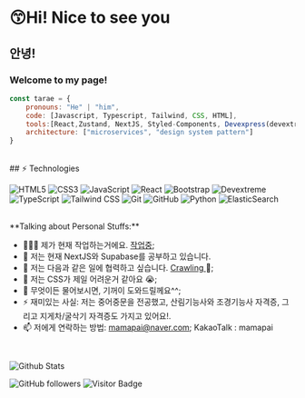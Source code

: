 # 😙Hi! Nice to see you

## 안녕!

### Welcome to my page!

```jsx
const tarae = {
	pronouns: "He" | "him",
	code: [Javascript, Typescript, Tailwind, CSS, HTML],
	tools:[React,Zustand, NextJS, Styled-Components, Devexpress(devextreme), Figma],
	architecture: ["microservices", "design system pattern"]
}
```
<br>
## ⚡ Technologies

![HTML5](https://img.shields.io/badge/-HTML5-E34F26?style=flat-square&logo=html5&logoColor=white)
![CSS3](https://img.shields.io/badge/-CSS3-1572B6?style=flat-square&logo=css3)
![JavaScript](https://img.shields.io/badge/-JavaScript-black?style=flat-square&logo=javascript)
![React](https://img.shields.io/badge/-React-black?style=flat-square&logo=react)
![Bootstrap](https://img.shields.io/badge/-Bootstrap-563D7C?style=flat-square&logo=bootstrap)
![Devextreme](https://img.shields.io/badge/-Devextreme-FF00FF?style=flat-square&logo=Devextreme,)
![TypeScript](https://img.shields.io/badge/-TypeScript-007ACC?style=flat-square&logo=typescript)
![Tailwind CSS](https://img.shields.io/badge/-TailwindCSS-336791?style=flat-square&logo=TailwindCSS)
![Git](https://img.shields.io/badge/-Git-black?style=flat-square&logo=git)
![GitHub](https://img.shields.io/badge/-GitHub-181717?style=flat-square&logo=github)
![Python](https://img.shields.io/badge/-Python-black?style=flat-square&logo=Python)
![ElasticSearch](https://img.shields.io/badge/-ElasticSearch-005571?style=flat-square&logo=elasticsearch)


<br>
**Talking about Personal Stuffs:**

- 👨🏽‍💻 제가 현재 작업하는거에요. [작업중](https://github.com/damoayo/);
- 🌱 저는 현재 NextJS와 Supabase를 공부하고 있습니다.
- 👯 저는 다음과 같은 일에 협력하고 싶습니다. [Crawling ](https://github.com/damoayo/) 🤝;
- 🤔 저는 CSS가 제일 어려운거 같아요 😭;
- 💬 무엇이든 물어보시면, 기꺼이 도와드릴께요^^;
- ⚡️ 재미있는 사실: 저는 중어중문을 전공했고, 산림기능사와 조경기능사 자격증, 그리고 지게차/굴삭기 자격증도 가지고 있어요!.
- 📫 저에게 연락하는 방법: mamapai@naver.com; KakaoTalk : mamapai
<br>

![Github Stats](https://github-readme-stats.vercel.app/api?username=damoayo&count_private=true&show_icons=true&include_all_commits=true)
<br>

![GitHub followers](https://img.shields.io/github/followers/damoayo)
![Visitor Badge](https://visitor-badge.laobi.icu/badge?page_id=damoayo)

